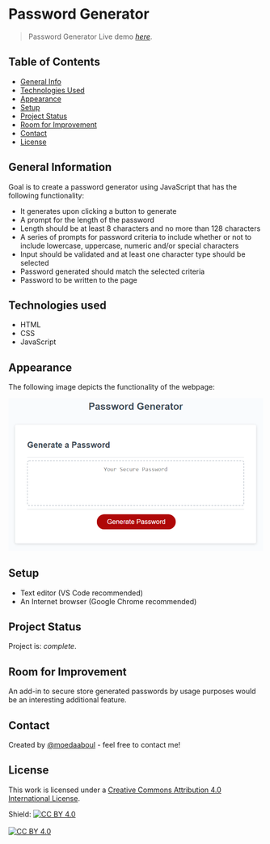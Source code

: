 # Password Generator

> Password Generator
> Live demo [_here_](https://moedaaboul.github.io/Password-Generator/).

## Table of Contents

- [General Info](#general-information)
- [Technologies Used](#technologies-used)
- [Appearance](#appearance)
- [Setup](#setup)
- [Project Status](#project-status)
- [Room for Improvement](#room-for-improvement)
- [Contact](#contact)
- [License](#license)

## General Information

Goal is to create a password generator using JavaScript that has the following functionality:

- It generates upon clicking a button to generate
- A prompt for the length of the password
- Length should be at least 8 characters and no more than 128 characters
- A series of prompts for password criteria to include whether or not to include lowercase, uppercase, numeric and/or special characters
- Input should be validated and at least one character type should be selected
- Password generated should match the selected criteria
- Password to be written to the page

## Technologies used

- HTML
- CSS
- JavaScript

## Appearance

The following image depicts the functionality of the webpage:

![The password generator includes a generator button and and a text box for displaying the password upon click.](./images/demo.png)

## Setup

- Text editor (VS Code recommended)
- An Internet browser (Google Chrome recommended)

## Project Status

Project is: _complete_.

## Room for Improvement

An add-in to secure store generated passwords by usage purposes would be an interesting additional feature.

## Contact

Created by [@moedaaboul](https://github.com/moedaaboul) - feel free to contact me!

## License

This work is licensed under a
[Creative Commons Attribution 4.0 International License][cc-by].

Shield: [![CC BY 4.0][cc-by-shield]][cc-by]
<br><br>
[![CC BY 4.0][cc-by-image]][cc-by]

[cc-by]: http://creativecommons.org/licenses/by/4.0/
[cc-by-image]: https://i.creativecommons.org/l/by/4.0/88x31.png
[cc-by-shield]: https://img.shields.io/badge/License-CC%20BY%204.0-lightgrey.svg
